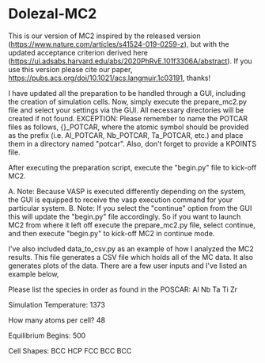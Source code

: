 # Dolezal-MC2

This is our version of MC2 inspired by the released version (https://www.nature.com/articles/s41524-019-0259-z), but with the updated acceptance criterion derived
here (https://ui.adsabs.harvard.edu/abs/2020PhRvE.101f3306A/abstract). If you use this version please cite our paper, https://pubs.acs.org/doi/10.1021/acs.langmuir.1c03191, thanks!

I have updated all the preparation to be handled through a GUI, including the creation of simulation cells. Now, simply execute the prepare_mc2.py file and select your settings via the GUI. All necessary directories will be created if not found. EXCEPTION: Please remember to name the POTCAR files as follows, {}_POTCAR, where the atomic symbol should be provided as the prefix (i.e. Al_POTCAR, Nb_POTCAR, Ta_POTCAR, etc.) and place them in a directory named "potcar". Also, don't forget to provide a KPOINTS file.

After executing the preparation script, execute the "begin.py" file to kick-off MC2.

A. Note: Because VASP is executed differently depending on the system, the GUI is equipped to receive the vasp execution command for your particular system.
B. Note: If you select the "continue" option from the GUI this will update the "begin.py" file accordingly. So if you want to launch MC2 from where it left off execute the prepare_mc2.py file, select continue, and then execute "begin.py" to kick-off MC2 in continue mode.

I've also included data_to_csv.py as an example of how I analyzed the MC2 results. This file generates a CSV file which holds all of the MC data. It also generates plots of the data. There are a few user inputs and I've listed an example below,

Please list the species in order as found in the POSCAR: Al Nb Ta Ti Zr

Simulation Temperature: 1373

How many atoms per cell? 48

Equilibrium Begins: 500

Cell Shapes: BCC HCP FCC BCC BCC
